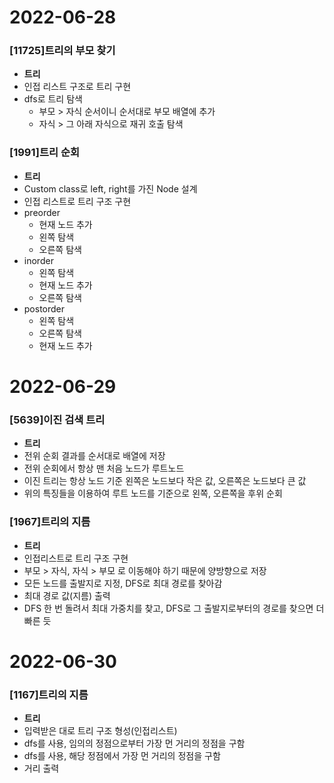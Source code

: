 # 2022-06-28
### [11725]트리의 부모 찾기
* **트리**
* 인접 리스트 구조로 트리 구현
* dfs로 트리 탐색
  * 부모 > 자식 순서이니 순서대로 부모 배열에 추가
  * 자식 > 그 아래 자식으로 재귀 호출 탐색

### [1991]트리 순회
* **트리**
* Custom class로 left, right를 가진 Node 설계
* 인접 리스트로 트리 구조 구현
* preorder
  * 현재 노드 추가
  * 왼쪽 탐색
  * 오른쪽 탐색
* inorder
  * 왼쪽 탐색
  * 현재 노드 추가
  * 오른쪽 탐색
* postorder
  * 왼쪽 탐색
  * 오른쪽 탐색
  * 현재 노드 추가


# 2022-06-29
### [5639]이진 검색 트리
* **트리**
* 전위 순회 결과를 순서대로 배열에 저장
* 전위 순회에서 항상 맨 처음 노드가 루트노드
* 이진 트리는 항상 노드 기준 왼쪽은 노드보다 작은 값, 오른쪽은 노드보다 큰 값
* 위의 특징들을 이용하여 루트 노드를 기준으로 왼쪽, 오른쪽을 후위 순회
### [1967]트리의 지름
* **트리**
* 인접리스트로 트리 구조 구현
* 부모 > 자식, 자식 > 부모 로 이동해야 하기 때문에 양방향으로 저장
* 모든 노드를 출발지로 지정, DFS로 최대 경로를 찾아감
* 최대 경로 값(지름) 출력
* DFS 한 번 돌려서 최대 가중치를 찾고, DFS로 그 출발지로부터의 경로를 찾으면 더 빠른 듯

# 2022-06-30
### [1167]트리의 지름
* **트리**
* 입력받은 대로 트리 구조 형성(인접리스트)
* dfs를 사용, 임의의 정점으로부터 가장 먼 거리의 정점을 구함
* dfs를 사용, 해당 정점에서 가장 먼 거리의 정점을 구함
* 거리 출력
